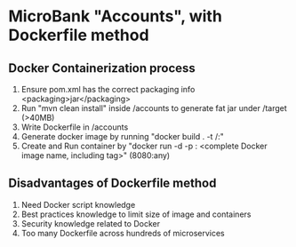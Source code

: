 # MicroBank "Accounts", with Dockerfile method

## Docker Containerization process
1. Ensure pom.xml has the correct packaging info \<packaging>jar\</packaging> 
2. Run "mvn clean install" inside /accounts to generate fat jar under /target (>40MB)
3. Write Dockerfile in /accounts
4. Generate docker image by running "docker build . -t <Docker username>/<app name>:<tag name>"
5. Create and Run container by "docker run -d -p <External port>:<Container port> <complete Docker image name, including tag>"
   (8080:any)

## Disadvantages of Dockerfile method
1. Need Docker script knowledge
2. Best practices knowledge to limit size of image and containers
3. Security knowledge related to Docker
4. Too many Dockerfile across hundreds of microservices